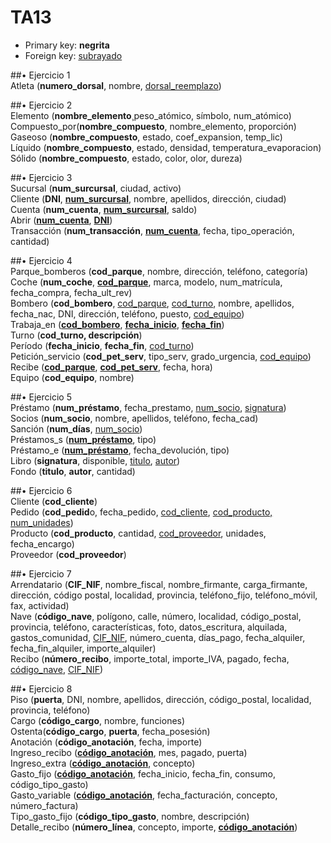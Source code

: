 # TA13

-	Primary key: <b>negrita</b>
-	Foreign key: <u>subrayado</u>

##•	Ejercicio 1<br/>
Atleta (<b>numero_dorsal</b>, nombre, <u>dorsal_reemplazo</u>)<br/>

##•	Ejercicio 2<br/>
Elemento (<b>nombre_elemento</b>¸peso_atómico, símbolo, num_atómico)<br/>
Compuesto_por(<b>nombre_compuesto</b>, nombre_elemento, proporción)<br/>
Gaseoso (<b>nombre_compuesto</b>, estado, coef_expansion, temp_lic)<br/>
Líquido (<b>nombre_compuesto</b>, estado, densidad, temperatura_evaporacion)<br/>
Sólido (<b>nombre_compuesto</b>, estado, color, olor, dureza)<br/>

##•	Ejercicio 3<br/>
Sucursal (<b>num_surcursal</b>, ciudad, activo)<br/>
Cliente (<b>DNI</b>, <b><u>num_surcursal</u></b>, nombre, apellidos, dirección, ciudad)<br/>
Cuenta (<b>num_cuenta</b>, <b><u>num_surcursal</u></b>, saldo)<br/>
Abrir (<b><u>num_cuenta</u></b>, <b><u>DNI</u></b>)<br/>
Transacción (<b>num_transacción</b>, <b><u>num_cuenta</u></b>, fecha, tipo_operación, cantidad)<br/>

##•	Ejercicio 4<br/>
Parque_bomberos (<b>cod_parque</b>, nombre, dirección, teléfono, categoría)<br/>
Coche (<b>num_coche</b>, <b><u>cod_parque</u></b>, marca, modelo, num_matrícula, fecha_compra, fecha_ult_rev)<br/>
Bombero (<b>cod_bombero</b>, <u>cod_parque</u>, <u>cod_turno</u>, nombre, apellidos, fecha_nac, DNI, dirección, teléfono, puesto, <u>cod_equipo</u>)<br/>
Trabaja_en (<b><u>cod_bombero</u></b>, <b><u>fecha_inicio</u></b>, <b><u>fecha_fin</u></b>)<br/>
Turno (<b>cod_turno, descripción</b>)<br/>
Período (<b>fecha_inicio</b>, <b>fecha_fin</b>, <u>cod_turno</u>)<br/>
Petición_servicio (<b>cod_pet_serv</b>, tipo_serv, grado_urgencia, <u>cod_equipo</u>)<br/>
Recibe (<b><u>cod_parque</u></b>, <b><u>cod_pet_serv</u></b>, fecha, hora)<br/>
Equipo (<b>cod_equipo</b>, nombre)<br/>

##•	Ejercicio 5<br/>
Préstamo (<b>num_préstamo</b>, fecha_prestamo, <u>num_socio</u>, <u>signatura</u>)<br/>
Socios (<b>num_socio</b>, nombre, apellidos, teléfono, fecha_cad)<br/>
Sanción (<b>num_días</b>, <u>num_socio</u>)<br/>
Préstamos_s (<b><u>num_préstamo</u></b>, tipo)<br/>
Préstamo_e (<b><u>num_préstamo</u></b>, fecha_devolución, tipo)<br/>
Libro (<b>signatura</b>, disponible, <u>titulo</u>, <u>autor</u>)<br/>
Fondo (<b>titulo</b>, <b>autor</b>, cantidad)	<br/>

##•	Ejercicio 6 <br/>
Cliente (<b>cod_cliente</b>)<br/>
Pedido (<b>cod_pedid</b>o, fecha_pedido, <u>cod_cliente</u>, <u>cod_producto, num_unidades</u>)<br/>
Producto (<b>cod_producto</b>, cantidad, <u>cod_proveedor</u>, unidades, fecha_encargo)<br/>
Proveedor (<b>cod_proveedor</b>)<br/>

##•	Ejercicio 7<br/>
Arrendatario (<b>CIF_NIF</b>, nombre_fiscal, nombre_firmante, carga_firmante, dirección, código postal, localidad, provincia, teléfono_fijo, teléfono_móvil, fax, actividad)<br/>
Nave (<b>código_nave</b>, polígono, calle, número, localidad, código_postal, provincia, teléfono, características, foto, datos_escritura, alquilada, gastos_comunidad, <u>CIF_NIF</u>, número_cuenta, días_pago, fecha_alquiler, fecha_fin_alquiler, importe_alquiler)<br/>
Recibo (<b>número_recibo</b>, importe_total, importe_IVA, pagado, fecha, <u>código_nave</u>, <u>CIF_NIF</u>)<br/>

##•	Ejercicio 8<br/>
Piso (<b>puerta</b>, DNI, nombre, apellidos, dirección, código_postal, localidad, provincia, teléfono)<br/>
Cargo (<b>código_cargo</b>, nombre, funciones)<br/>
Ostenta(<b>código_cargo</b>, <b>puerta</b>, fecha_posesión)<br/>
Anotación (<b>código_anotación</b>, fecha, importe)<br/>
Ingreso_recibo (<b><u>código_anotación</u></b>, mes, pagado, puerta)<br/>
Ingreso_extra (<b><u>código_anotación</u></b>, concepto)<br/>
Gasto_fijo (<b><u>código_anotación</u></b>, fecha_inicio, fecha_fin, consumo, código_tipo_gasto)<br/>
Gasto_variable (<b><u>código_anotación</u></b>, fecha_facturación, concepto, número_factura)<br/>
Tipo_gasto_fijo (<b>código_tipo_gasto</b>, nombre, descripción)<br/>
Detalle_recibo (<b>número_línea</b>, concepto, importe, <b><u>código_anotación</u></b>)<br/>
